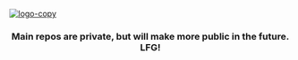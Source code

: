 <a href="https://github.com/LamboshiDev"><img src="https://i.ibb.co/KxSshh2/logo-copy.png" alt="logo-copy" border="0"></a>
<h3><center>Main repos are private, but will make more public in the future. LFG!</center></h3>
